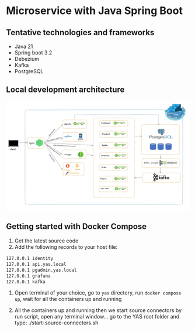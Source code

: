 # Microservice with Java Spring Boot

## Tentative technologies and frameworks

- Java 21
- Spring boot 3.2
- Debezium
- Kafka
- PostgreSQL

## Local development architecture

![Yas - local development architecture](./docs/image/architect.jpeg)

## Getting started with Docker Compose

1. Get the latest source code
2. Add the following records to your host file:

```
127.0.0.1 identity
127.0.0.1 api.yas.local
127.0.0.1 pgadmin.yas.local
127.0.0.1 grafana
127.0.0.1 kafka
```

1. Open terminal of your choice, go to `yas` directory, run `docker compose up`, wait for all the containers up and running

1. All the containers up and running then we start source connectors by run script, open any terminal window... go to the YAS root folder and type: ./start-source-connectors.sh
